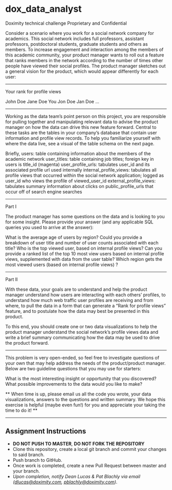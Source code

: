 # dox_data_analyst

Doximity technical challenge
Proprietary and Confidential


Consider a scenario where you work for a social network company for academics. This social network includes full professors, assistant professors, postdoctoral students, graduate students and others as members. To increase engagement and interaction among the members of this academic community, your product manager wants to roll out a feature that ranks members in the network according to the number of times other people have viewed their social profiles. The product manager sketches out a general vision for the product, which would appear differently for each user:

__________

Your rank for profile views

John Doe
Jane Doe
You
Jon Doe
Jan Doe
...

__________


Working as the data team’s point person on this project, you are responsible for pulling together and manipulating relevant data to advise the product manager on how the data can drive this new feature forward. Central to these tasks are the tables in your company’s database that contain user information and profile view records. To help you familiarize yourself with where the data live, see a visual of the table schema on the next page.



Briefly,
users: table containing information about the members of the academic network
user_titles: table containing job titles; foreign key in users is title_id (magenta)
user_profile_urls: tabulates user_id and its associated profile url used internally
internal_profile_views: tabulates all profile views that occurred within the social network application; logged as user_id who views the profile of viewed_user_id
external_profile_views: tabulates summary information about clicks on public_profile_urls that occur off of search engine searches

__________

Part I

The product manager has some questions on the data and is looking to you for some insight. Please provide your answer (and any applicable SQL queries you used to arrive at the answer):

What is the average age of users by region?
Could you provide a breakdown of user title and number of user counts associated with each title?
Who is the top viewed user, based on internal profile views?
Can you provide a ranked list of the top 10 most view users based on internal profile views, supplemented with data from the user table? 
Which region gets the most viewed users (based on internal profile views) ?

__________

Part II

With these data, your goals are to understand and help the product manager understand how users are interacting with each others’ profiles, to understand how much web traffic user profiles are receiving and from where, to pull the data in a form that can generate a “Rank for profile views” feature, and to postulate how the data may best be presented in this product.

To this end, you should create one or two data visualizations to help the product manager understand the social network’s profile views data and write a brief summary communicating how the data may be used to drive the product forward.
__________

This problem is very open-ended, so feel free to investigate questions of your own that may help address the needs of the product/product manager. Below are two guideline questions that you may use for starters:

What is the most interesting insight or opportunity that you discovered?
What possible improvements to the data would you like to make?

** When time is up, please email us all the code you wrote, your data visualizations, answers to the questions and written summary. We hope this exercise is helpful (maybe even fun!) for you and appreciate your taking the time to do it! ** 


------------

## Assignment Instructions

* **DO NOT PUSH TO MASTER**, **DO NOT FORK THE REPOSITORY**
* Clone this repository, create a local git branch and commit your changes to said branch.
* Push branch to GitHub.
* Once work is completed, create a new Pull Request between master and your branch.
* *Upon completion, notify Dean Lucas & Pat Blachly via email (dlucas@doximity.com, pblachly@doximity.com).*
